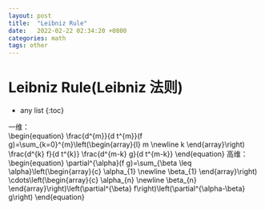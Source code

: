 ```yaml
---
layout: post
title:  "Leibniz Rule"
date:   2022-02-22 02:34:20 +0800
categories: math
tags: other
---
```


# Leibniz Rule(Leibniz 法则)

* any list
{:toc}

一维：    
\begin{equation}
\frac{d^{m}}{d t^{m}}(f g)=\sum_{k=0}^{m}\left(\begin{array}{l}
m \newline
k
\end{array}\right) \frac{d^{k} f}{d t^{k}} \frac{d^{m-k} g}{d t^{m-k}}
\end{equation}
高维：    
\begin{equation}
\partial^{\alpha}(f g)=\sum_{\beta \leq \alpha}\left(\begin{array}{c}
\alpha_{1} \newline
\beta_{1}
\end{array}\right) \cdots\left(\begin{array}{c}
\alpha_{n} \newline
\beta_{n}
\end{array}\right)\left(\partial^{\beta} f\right)\left(\partial^{\alpha-\beta} g\right)
\end{equation}
